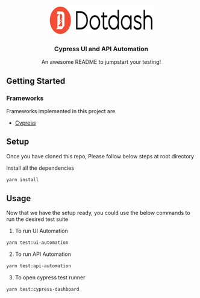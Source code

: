<!-- PROJECT LOGO -->
<br />
<p align="center">
  <a href="">
    <img src="readme-images/dotDash.png" alt="Logo" width="280" height="80">
  </a>

  <h3 align="center">Cypress UI and API Automation</h3>

  <p align="center">
    An awesome README to jumpstart your testing!
    <br />
  </p>
</p>

<!-- GETTING STARTED -->
## Getting Started

### Frameworks
Frameworks implemented in this project are
* [Cypress](https://www.npmjs.com/package/cypress)


<!-- SETUP -->
## Setup
Once you have cloned this repo, Please follow below steps at root directory

Install all the dependencies
```sh
yarn install
```
<!-- USAGE -->
## Usage 

Now that we have the setup ready, you could use the below commands to run the desired test suite

1. To run UI Automation
```sh
yarn test:ui-automation
```
2. To run API Automation
```sh
yarn test:api-automation
```
3. To open cypress test runner
```sh
yarn test:cypress-dashboard
```